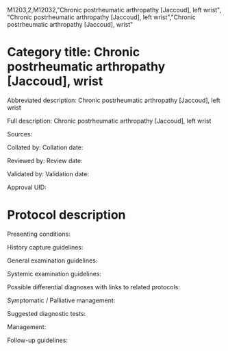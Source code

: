 M1203,2,M12032,"Chronic postrheumatic arthropathy [Jaccoud], left wrist", "Chronic postrheumatic arthropathy [Jaccoud], left wrist","Chronic postrheumatic arthropathy [Jaccoud], wrist"
# Category title: Chronic postrheumatic arthropathy [Jaccoud], wrist

Abbreviated description: Chronic postrheumatic arthropathy [Jaccoud], left wrist

Full description: Chronic postrheumatic arthropathy [Jaccoud], left wrist

Sources:

Collated by:
Collation date:

Reviewed by:
Review date:

Validated by:
Validation date:

Approval UID:

# Protocol description

Presenting conditions:

History capture guidelines:

General examination guidelines:

Systemic examination guidelines:

Possible differential diagnoses with links to related protocols:

Symptomatic / Palliative management:

Suggested diagnostic tests:

Management:

Follow-up guidelines:
